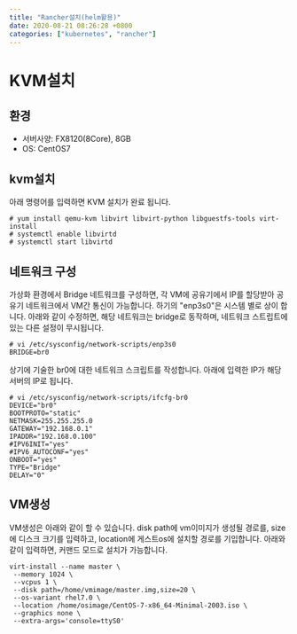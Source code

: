 ```yaml
---
title: "Rancher설치(helm활용)"
date: 2020-08-21 08:26:28 +0800
categories: ["kubernetes", "rancher"]
---
```


# KVM설치

## 환경

- 서버사양: FX8120(8Core), 8GB
- OS: CentOS7

## kvm설치
아래 명령어를 입력하면 KVM 설치가 완료 됩니다.

    # yum install qemu-kvm libvirt libvirt-python libguestfs-tools virt-install
    # systemctl enable libvirtd
    # systemctl start libvirtd

## 네트워크 구성
가상화 환경에서 Bridge 네트워크를 구성하면, 각 VM에 공유기에서 IP를 할당받아 공유기 네트워크에서 VM간 통신이 가능합니다.
하기의 "enp3s0"은 시스템 별로 상이 합니다.
아래와 같이 수정하면, 해당 네트워크는 bridge로 동작하며, 네트워크 스트립트에 있는 다른 설정이 무시됩니다.

    # vi /etc/sysconfig/network-scripts/enp3s0
    BRIDGE=br0

상기에 기술한 br0에 대한 네트워크 스크립트를 작성합니다.
아래에 입력한 IP가 해당 서버의 IP로 됩니다.

    # vi /etc/sysconfig/network-scripts/ifcfg-br0
    DEVICE="br0"
    BOOTPROTO="static"
    NETMASK=255.255.255.0
    GATEWAY="192.168.0.1"
    IPADDR="192.168.0.100"
    #IPV6INIT="yes"
    #IPV6_AUTOCONF="yes"
    ONBOOT="yes"
    TYPE="Bridge"
    DELAY="0"


## VM생성
VM생성은 아래와 같이 할 수 있습니다.
disk path에 vm이미지가 생성될 경로를, size에 디스크 크기를 입력하고,
location에 게스트os에 설치할 경로를 기입합니다.
아래와 같이 입력하면, 커맨드 모드로 설치가 가능합니다.

    virt-install --name master \
     --memory 1024 \
     --vcpus 1 \
     --disk path=/home/vmimage/master.img,size=20 \
     --os-variant rhel7.0 \
     --location /home/osimage/CentOS-7-x86_64-Minimal-2003.iso \
     --graphics none \
     --extra-args='console=ttyS0'
